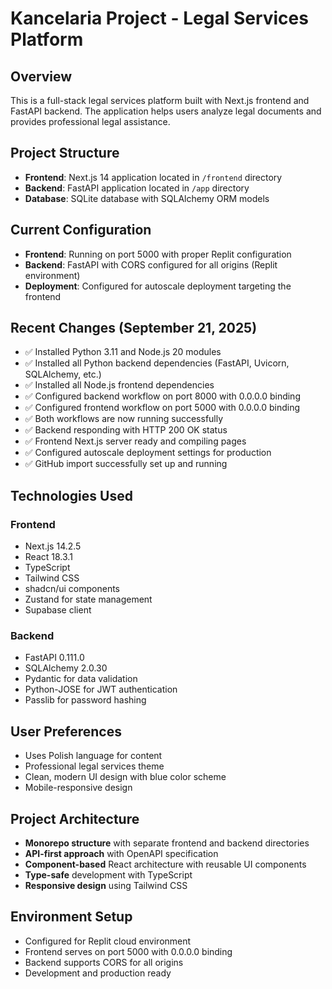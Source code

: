 # Kancelaria Project - Legal Services Platform

## Overview
This is a full-stack legal services platform built with Next.js frontend and FastAPI backend. The application helps users analyze legal documents and provides professional legal assistance.

## Project Structure
- **Frontend**: Next.js 14 application located in `/frontend` directory
- **Backend**: FastAPI application located in `/app` directory
- **Database**: SQLite database with SQLAlchemy ORM models

## Current Configuration
- **Frontend**: Running on port 5000 with proper Replit configuration
- **Backend**: FastAPI with CORS configured for all origins (Replit environment)
- **Deployment**: Configured for autoscale deployment targeting the frontend

## Recent Changes (September 21, 2025)
- ✅ Installed Python 3.11 and Node.js 20 modules
- ✅ Installed all Python backend dependencies (FastAPI, Uvicorn, SQLAlchemy, etc.)
- ✅ Installed all Node.js frontend dependencies
- ✅ Configured backend workflow on port 8000 with 0.0.0.0 binding
- ✅ Configured frontend workflow on port 5000 with 0.0.0.0 binding
- ✅ Both workflows are now running successfully
- ✅ Backend responding with HTTP 200 OK status
- ✅ Frontend Next.js server ready and compiling pages
- ✅ Configured autoscale deployment settings for production
- ✅ GitHub import successfully set up and running

## Technologies Used
### Frontend
- Next.js 14.2.5
- React 18.3.1
- TypeScript
- Tailwind CSS
- shadcn/ui components
- Zustand for state management
- Supabase client

### Backend
- FastAPI 0.111.0
- SQLAlchemy 2.0.30
- Pydantic for data validation
- Python-JOSE for JWT authentication
- Passlib for password hashing

## User Preferences
- Uses Polish language for content
- Professional legal services theme
- Clean, modern UI design with blue color scheme
- Mobile-responsive design

## Project Architecture
- **Monorepo structure** with separate frontend and backend directories
- **API-first approach** with OpenAPI specification
- **Component-based** React architecture with reusable UI components
- **Type-safe** development with TypeScript
- **Responsive design** using Tailwind CSS

## Environment Setup
- Configured for Replit cloud environment
- Frontend serves on port 5000 with 0.0.0.0 binding
- Backend supports CORS for all origins
- Development and production ready